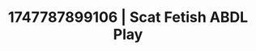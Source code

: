 ---
categories:
- Swimmer
- Artistic control
- Sensory play
- Dirty whispers
- Sultry laughter
image: /assets/images/1747787899106.jpg
layout: post
seo:
  description: Featured content with premium ABDL Play, Scat Fetish. HD images available.
  keywords: ABDL Play, Scat Fetish
  og_image: /assets/images/1747787899106.jpg
  schema_type: VisualArtwork
tags:
- ABDL Play
- '#1747787899106'
- Scat Fetish
title: 1747787899106 | Scat Fetish ABDL Play
---